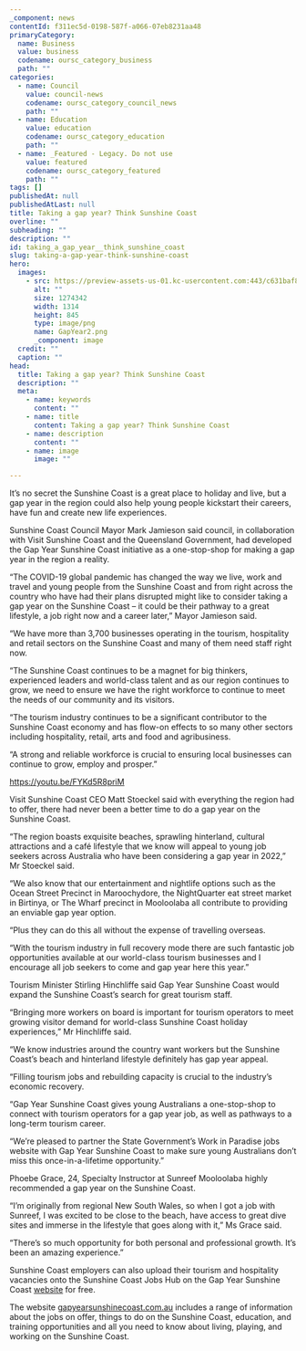 ```yaml
---
_component: news
contentId: f311ec5d-0198-587f-a066-07eb8231aa48
primaryCategory:
  name: Business
  value: business
  codename: oursc_category_business
  path: ""
categories:
  - name: Council
    value: council-news
    codename: oursc_category_council_news
    path: ""
  - name: Education
    value: education
    codename: oursc_category_education
    path: ""
  - name: _Featured - Legacy. Do not use
    value: featured
    codename: oursc_category_featured
    path: ""
tags: []
publishedAt: null
publishedAtLast: null
title: Taking a gap year? Think Sunshine Coast
overline: ""
subheading: ""
description: ""
id: taking_a_gap_year__think_sunshine_coast
slug: taking-a-gap-year-think-sunshine-coast
hero:
  images:
    - src: https://preview-assets-us-01.kc-usercontent.com:443/c631baf8-1b46-001f-580c-d0001b68b4a8/957de72f-f0fe-40da-a87c-6c6357be936a/GapYear2.png
      alt: ""
      size: 1274342
      width: 1314
      height: 845
      type: image/png
      name: GapYear2.png
      _component: image
  credit: ""
  caption: ""
head:
  title: Taking a gap year? Think Sunshine Coast
  description: ""
  meta:
    - name: keywords
      content: ""
    - name: title
      content: Taking a gap year? Think Sunshine Coast
    - name: description
      content: ""
    - name: image
      image: ""

---
```

It’s no secret the Sunshine Coast is a great place to holiday and live, but a gap year in the region could also help young people kickstart their careers, have fun and create new life experiences.

Sunshine Coast Council Mayor Mark Jamieson said council, in collaboration with Visit Sunshine Coast and the Queensland Government, had developed the Gap Year Sunshine Coast initiative as a one-stop-shop for making a gap year in the region a reality.

“The COVID-19 global pandemic has changed the way we live, work and travel and young people from the Sunshine Coast and from right across the country who have had their plans disrupted might like to consider taking a gap year on the Sunshine Coast – it could be their pathway to a great lifestyle, a job right now and a career later,” Mayor Jamieson said.

“We have more than 3,700 businesses operating in the tourism, hospitality and retail sectors on the Sunshine Coast and many of them need staff right now.

“The Sunshine Coast continues to be a magnet for big thinkers, experienced leaders and world-class talent and as our region continues to grow, we need to ensure we have the right workforce to continue to meet the needs of our community and its visitors.

“The tourism industry continues to be a significant contributor to the Sunshine Coast economy and has flow-on effects to so many other sectors including hospitality, retail, arts and food and agribusiness.

“A strong and reliable workforce is crucial to ensuring local businesses can continue to grow, employ and prosper.”

<https://youtu.be/FYKd5R8priM>


Visit Sunshine Coast CEO Matt Stoeckel said with everything the region had to offer, there had never been a better time to do a gap year on the Sunshine Coast.

“The region boasts exquisite beaches, sprawling hinterland, cultural attractions and a café lifestyle that we know will appeal to young job seekers across Australia who have been considering a gap year in 2022,” Mr Stoeckel said. 

“We also know that our entertainment and nightlife options such as the Ocean Street Precinct in Maroochydore, the NightQuarter eat street market in Birtinya, or The Wharf precinct in Mooloolaba all contribute to providing an enviable gap year option.

“Plus they can do this all without the expense of travelling overseas.

“With the tourism industry in full recovery mode there are such fantastic job opportunities available at our world-class tourism businesses and I encourage all job seekers to come and gap year here this year.”

Tourism Minister Stirling Hinchliffe said Gap Year Sunshine Coast would expand the Sunshine Coast’s search for great tourism staff.

“Bringing more workers on board is important for tourism operators to meet growing visitor demand for world-class Sunshine Coast holiday experiences,” Mr Hinchliffe said.

“We know industries around the country want workers but the Sunshine Coast’s beach and hinterland lifestyle definitely has gap year appeal.  

“Filling tourism jobs and rebuilding capacity is crucial to the industry’s economic recovery.

“Gap Year Sunshine Coast gives young Australians a one-stop-shop to connect with tourism operators for a gap year job, as well as pathways to a long-term tourism career.

“We’re pleased to partner the State Government’s Work in Paradise jobs website with Gap Year Sunshine Coast to make sure young Australians don’t miss this once-in-a-lifetime opportunity.”  

Phoebe Grace, 24, Specialty Instructor at Sunreef Mooloolaba highly recommended a gap year on the Sunshine Coast.

“I’m originally from regional New South Wales, so when I got a job with Sunreef, I was excited to be close to the beach, have access to great dive sites and immerse in the lifestyle that goes along with it,” Ms Grace said.

“There’s so much opportunity for both personal and professional growth. It’s been an amazing experience.”

Sunshine Coast employers can also upload their tourism and hospitality vacancies onto the Sunshine Coast Jobs Hub on the Gap Year Sunshine Coast [website](https://gapyearsunshinecoast.com.au/)
&#x20;for free.

The website [gapyearsunshinecoast.com.au](https://gapyearsunshinecoast.com.au)
&#x20;includes a range of information about the jobs on offer, things to do on the Sunshine Coast, education, and training opportunities and all you need to know about living, playing, and working on the Sunshine Coast.
